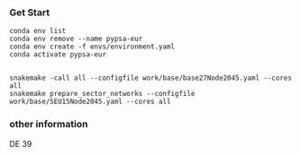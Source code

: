 ### Get Start

```
conda env list
conda env remove --name pypsa-eur
conda env create -f envs/environment.yaml
conda activate pypsa-eur


snakemake -call all --configfile work/base/base27Node2045.yaml --cores all
snakemake prepare_sector_networks --configfile work/base/SEU15Node2045.yaml --cores all

```


### other information

DE 39